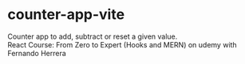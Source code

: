 # counter-app-vite
Counter app to add, subtract or reset a given value.<br />
React Course: From Zero to Expert (Hooks and MERN) on udemy with Fernando Herrera
